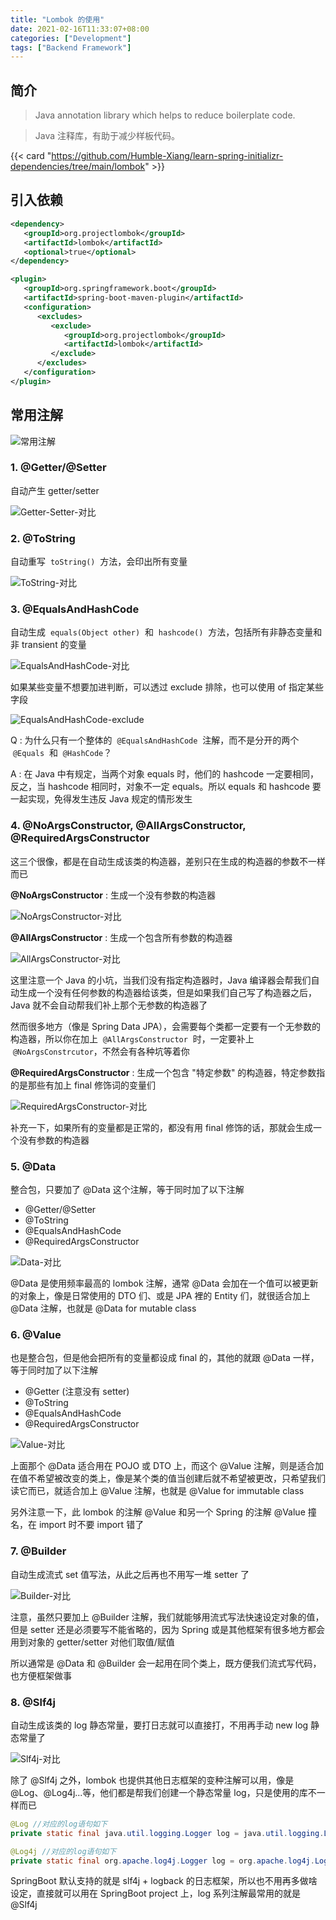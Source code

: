 ```yaml
---
title: "Lombok 的使用"
date: 2021-02-16T11:33:07+08:00
categories: ["Development"]
tags: ["Backend Framework"]
---
```


## 简介

> Java annotation library which helps to reduce boilerplate code.

> Java 注释库，有助于减少样板代码。

{{< card "https://github.com/Humble-Xiang/learn-spring-initializr-dependencies/tree/main/lombok" >}}

## 引入依赖

```xml
<dependency>
   <groupId>org.projectlombok</groupId>
   <artifactId>lombok</artifactId>
   <optional>true</optional>
</dependency>
```

```xml
<plugin>
   <groupId>org.springframework.boot</groupId>
   <artifactId>spring-boot-maven-plugin</artifactId>
   <configuration>
      <excludes>
         <exclude>
            <groupId>org.projectlombok</groupId>
            <artifactId>lombok</artifactId>
         </exclude>
      </excludes>
   </configuration>
</plugin>
```

## 常用注解

![常用注解](https://cdn.jsdelivr.net/gh/Humble-Xiang/picx-images@master/Development/常用注解.kwkr8zcmt5o.webp "常用注解")

### **1. @Getter/@Setter**

自动产生 getter/setter

![Getter-Setter-对比](https://cdn.jsdelivr.net/gh/Humble-Xiang/picx-images@master/Development/Getter-Setter-对比.2ectizc9q8bo.webp "Getter Setter 对比")

### **2. @ToString**

自动重写  `toString()`  方法，会印出所有变量

![ToString-对比](https://cdn.jsdelivr.net/gh/Humble-Xiang/picx-images@master/Development/ToString-对比.59m8aczbsm00.webp "ToString 对比")

### **3. @EqualsAndHashCode**

自动生成  `equals(Object other)`  和  `hashcode()`  方法，包括所有非静态变量和非 transient 的变量

![EqualsAndHashCode-对比](https://cdn.jsdelivr.net/gh/Humble-Xiang/picx-images@master/Development/EqualsAndHashCode-对比.1psijewz7neo.webp "EqualsAndHashCode 对比")

如果某些变量不想要加进判断，可以透过 exclude 排除，也可以使用 of 指定某些字段

![EqualsAndHashCode-exclude](https://cdn.jsdelivr.net/gh/Humble-Xiang/picx-images@master/Development/EqualsAndHashCode-exclude.21d46kl3dv28.webp "EqualsAndHashCode exclude")

Q : 为什么只有一个整体的  `@EqualsAndHashCode`  注解，而不是分开的两个  `@Equals`  和  `@HashCode`？

A : 在 Java 中有规定，当两个对象 equals 时，他们的 hashcode 一定要相同，反之，当 hashcode 相同时，对象不一定 equals。所以 equals 和 hashcode 要一起实现，免得发生违反 Java 规定的情形发生

### **4. @NoArgsConstructor, @AllArgsConstructor, @RequiredArgsConstructor**

这三个很像，都是在自动生成该类的构造器，差别只在生成的构造器的参数不一样而已

**@NoArgsConstructor** : 生成一个没有参数的构造器

![NoArgsConstructor-对比](https://cdn.jsdelivr.net/gh/Humble-Xiang/picx-images@master/Development/NoArgsConstructor-对比.qyvd6do72ow.webp "NoArgsConstructor 对比")

**@AllArgsConstructor** : 生成一个包含所有参数的构造器

![AllArgsConstructor-对比](https://cdn.jsdelivr.net/gh/Humble-Xiang/picx-images@master/Development/AllArgsConstructor-对比.4rt4pvwq6du0.webp "AllArgsConstructor 对比")

这里注意一个 Java 的小坑，当我们没有指定构造器时，Java 编译器会帮我们自动生成一个没有任何参数的构造器给该类，但是如果我们自己写了构造器之后，Java 就不会自动帮我们补上那个无参数的构造器了

然而很多地方（像是 Spring Data JPA），会需要每个类都一定要有一个无参数的构造器，所以你在加上  `@AllArgsConstructor`  时，一定要补上  `@NoArgsConstrcutor`，不然会有各种坑等着你

**@RequiredArgsConstructor** : 生成一个包含 "特定参数" 的构造器，特定参数指的是那些有加上 final 修饰词的变量们

![RequiredArgsConstructor-对比](https://cdn.jsdelivr.net/gh/Humble-Xiang/picx-images@master/Development/RequiredArgsConstructor-对比.7dk2zy4h8d40.webp "RequiredArgsConstructor 对比")

补充一下，如果所有的变量都是正常的，都没有用 final 修饰的话，那就会生成一个没有参数的构造器

### **5. @Data**

整合包，只要加了 @Data 这个注解，等于同时加了以下注解

- @Getter/@Setter
- @ToString
- @EqualsAndHashCode
- @RequiredArgsConstructor

![Data-对比](https://cdn.jsdelivr.net/gh/Humble-Xiang/picx-images@master/Development/Data-对比.6ug0ltaxd5c0.webp "Data 对比")

@Data 是使用频率最高的 lombok 注解，通常 @Data 会加在一个值可以被更新的对象上，像是日常使用的 DTO 们、或是 JPA 裡的 Entity 们，就很适合加上 @Data 注解，也就是 @Data for mutable class

### **6. @Value**

也是整合包，但是他会把所有的变量都设成 final 的，其他的就跟 @Data 一样，等于同时加了以下注解

- @Getter (注意没有 setter)
- @ToString
- @EqualsAndHashCode
- @RequiredArgsConstructor

![Value-对比](https://cdn.jsdelivr.net/gh/Humble-Xiang/picx-images@master/Development/Value-对比.3vvnuc9vnmo0.webp "Value 对比")

上面那个 @Data 适合用在 POJO 或 DTO 上，而这个 @Value 注解，则是适合加在值不希望被改变的类上，像是某个类的值当创建后就不希望被更改，只希望我们读它而已，就适合加上 @Value 注解，也就是 @Value for immutable class

另外注意一下，此 lombok 的注解 @Value 和另一个 Spring 的注解 @Value 撞名，在 import 时不要 import 错了

### **7. @Builder**

自动生成流式 set 值写法，从此之后再也不用写一堆 setter 了

![Builder-对比](https://cdn.jsdelivr.net/gh/Humble-Xiang/picx-images@master/Development/Builder-对比.2fym9o42tikg.webp "Builder 对比")

注意，虽然只要加上 @Builder 注解，我们就能够用流式写法快速设定对象的值，但是 setter 还是必须要写不能省略的，因为 Spring 或是其他框架有很多地方都会用到对象的 getter/setter 对他们取值/赋值

所以通常是 @Data 和 @Builder 会一起用在同个类上，既方便我们流式写代码，也方便框架做事

### **8. @Slf4j**

自动生成该类的 log 静态常量，要打日志就可以直接打，不用再手动 new log 静态常量了

![Slf4j-对比](https://cdn.jsdelivr.net/gh/Humble-Xiang/picx-images@master/Development/Slf4j-对比.2x52jzrsoe20.webp "Slf4j 对比")

除了 @Slf4j 之外，lombok 也提供其他日志框架的变种注解可以用，像是 @Log、@Log4j...等，他们都是帮我们创建一个静态常量 log，只是使用的库不一样而已

```java
@Log //对应的log语句如下
private static final java.util.logging.Logger log = java.util.logging.Logger.getLogger(LogExample.class.getName());

@Log4j //对应的log语句如下
private static final org.apache.log4j.Logger log = org.apache.log4j.Logger.getLogger(LogExample.class);
```

SpringBoot 默认支持的就是 slf4j + logback 的日志框架，所以也不用再多做啥设定，直接就可以用在 SpringBoot project 上，log 系列注解最常用的就是 @Slf4j
